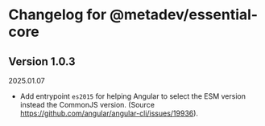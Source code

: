 # Changelog for @metadev/essential-core

## Version 1.0.3

2025.01.07

- Add entrypoint `es2015` for helping Angular to select the ESM version instead the CommonJS version. (Source <https://github.com/angular/angular-cli/issues/19936>).
